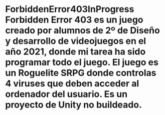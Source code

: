 # ForbiddenError403InProgress Forbidden Error 403 es un juego creado por alumnos de 2º de Diseño y desarrollo de videojuegos en el año 2021, donde mi tarea ha sido programar todo el juego. El juego es un Roguelite SRPG donde controlas 4 viruses que deben acceder al ordenador del usuario. Es un proyecto de Unity no buildeado.
